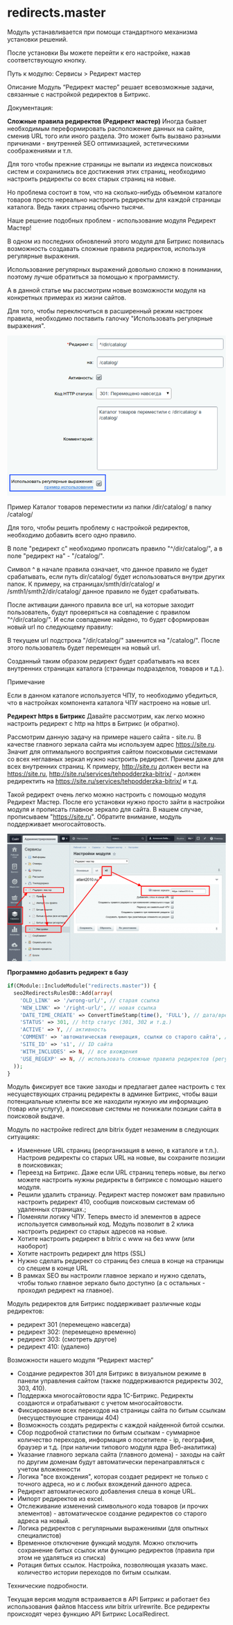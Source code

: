 # redirects.master

Модуль устанавливается при помощи стандартного механизма установки решений.

После установки Вы можете перейти к его настройке, нажав соответствующую кнопку.

Путь к модулю:
Сервисы > Редирект мастер

Описание
Модуль “Редирект мастер” решает всевозможные задачи, связанные с настройкой редиректов в Битрикс.


Документация:

**Сложные правила редиректов (Редирект мастер)**
Иногда бывает необходимым переформировать расположение данных на сайте, сменив URL того или иного раздела. Это может быть вызвано разными причинами - внутренней SEO оптимизацией, эстетическими соображениями и т.п.

Для того чтобы прежние страницы не выпали из индекса поисковых систем и сохранились все достижения этих страниц, необходимо настроить редиректы со всех старых страниц на новые.

Но проблема состоит в том, что на сколько-нибудь объемном каталоге товаров просто нереально настроить редиректы для каждой страницы каталога. Ведь таких страниц обычно тысячи.

Наше решение подобных проблем - использование модуля Редирект Мастер!

В одном из последних обновлений этого модуля для Битрикс появилась возможность создавать сложные правила редиректов, используя регулярные выражения.

Использование регулярных выражений довольно сложно в понимании, поэтому лучше обратиться за помощью к программисту.

А в данной статье мы рассмотрим новые возможности модуля на конкретных примерах из жизни сайтов.

Для того, чтобы переключиться в расширенный режим настроек правила, необходимо поставить галочку "Использовать регулярные выражения".

![](img_md/08fa2a28d6f221c459c6cf0ac6ce8285.png)

Пример
Каталог товаров переместили из папки /dir/catalog/ в папку /catalog/

Для того, чтобы решить проблему с настройкой редиректов, необходимо добавить всего одно правило.

В поле "редирект с" необходимо прописать правило "^/dir/catalog/", а в поле "редирект на" - "/catalog/".

Символ ^ в начале правила означает, что данное правило не будет срабатывать, если путь dir/catalog/ будет использоваться внутри других папок. К примеру, на страницах/smth/dir/catalog/ и /smth1/smth2/dir/catalog/ данное правило не будет срабатывать.

После активации данного правила все url, на которые заходит пользователь, будут проверяться на совпадение с правилом "^/dir/catalog/". И если совпадение найдено, то будет сформирован новый url по следующему правилу:

В текущем url подстрока "/dir/catalog/" заменится на "/catalog/". После этого пользователь будет перемещен на новый url.

Созданный таким образом редирект будет срабатывать на всех внутренних страницах каталога (страницы подразделов, товаров и т.д.).

Примечание

Если в данном каталоге используется ЧПУ, то необходимо убедиться, что в настройках компонента каталога ЧПУ настроено на новые url.

**Редирект https в Битрикс**
Давайте рассмотрим, как легко можно настроить редирект с http на https в Битрикс (и обратно).

Рассмотрим данную задачу на примере нашего сайта - site.ru.
В качестве главного зеркала сайта мы используем адрес https://site.ru.
Значит для оптимального восприятия сайтом поисковыми системами со всех неглавных зеркал нужно настроить редирект. Причем даже для всех внутренних страниц.
К примеру, http://site.ru должен вести на https://site.ru, http://site.ru/services/tehpodderzka-bitrix/ - должен редиректить на https://site.ru/services/tehpodderzka-bitrix/ и т.д.

Такой редирект очень легко можно настроить с помощью модуля Редирект Мастер.
После его установки нужно просто зайти в настройки модуля и прописать главное зеркало для сайта. В нашем случае, прописываем "https://site.ru".
Обратите внимание, модуль поддерживает многосайтовость.

![](img_md/369f4a60b07de8b355fd88837884a76a.png)

**Программно добавить редирект в базу**

```php
if(CModule::IncludeModule("redirects.master")) {
  seo2RedirectsRulesDB::Add(array(
    'OLD_LINK' => '/wrong-url/', // старая ссылка
    'NEW_LINK' => '/right-url/', // новая ссылка
    'DATE_TIME_CREATE' => ConvertTimeStamp(time(), 'FULL'), // дата/время создания правила
    'STATUS' => 301, // http статус (301, 302 и т.д.)
    'ACTIVE' => Y, // активность
    'COMMENT' => 'автоматическая генерация, ссылки со старого сайта', // комментарий
    'SITE_ID' => 's1', // ID сайта
    'WITH_INCLUDES' => N, // все вхождения
    'USE_REGEXP' => N, // использовать сложные правила редиректов (регулярные выражения)
  ));
}
```




Модуль фиксирует все такие заходы и предлагает далее настроить с тех несуществующих страниц редиректы в админке Битрикс, чтобы ваши потенциальные клиенты все же находили нужную им информацию (товар или услугу), а поисковые системы не понижали позиции сайта в поисковой выдаче.


Модуль по настройке redirect для bitrix будет незаменим в следующих ситуациях:
- Изменение URL страниц (реорганизация в меню, в каталоге и т.п.).
Настроив редиректы со старых URL на новые, вы сохраните позиции в поисковиках;
- Переезд на Битрикс.
Даже если URL страниц теперь новые, вы легко можете настроить нужны редиректы в битриксе с помощью нашего модуля.
- Решили удалить страницу.
Редирект мастер поможет вам правильно настроить редирект 410, сообщив поисковым системам об удаленных страницах.;
- Поменяли логику ЧПУ.
Теперь вместо id элементов в адресе используется символьный код. Модуль позволит в 2 клика настроить редирект со старых адресов на новые.
- Хотите настроить редирект в bitrix с www на без www (или наоборот)
- Хотите настроить редирект для https (SSL)
- Нужно сделать редирект со страниц без слеша в конце на страницы со слешем в конце URL
- В рамках SEO вы настроили главное зеркало и нужно сделать, чтобы только главное зеркало было доступно (а с остальных - проходил редирект на главное).


Модуль редиректов для Битрикс поддерживает различные коды редиректов:
- редирект 301 (перемещено навсегда)
- редирект 302: (перемещено временно)
- редирект 303: (смотреть другое)
- редирект 410: (удалено)

Возможности нашего модуля “Редирект мастер”
- Создание редиректов 301 для Битрикс в визуальном режиме в панели управления сайтом (также поддерживаются редиректы 302, 303, 410).
- Поддержка многосайтовости ядра 1С-Битрикс. Редиректы создаются и отрабатывают с учетом многосайтовости.
- Фиксирование всех переходов на страницы сайта по битым ссылкам (несуществующие страницы 404)
- Возможность создать редиректы с каждой найденной битой ссылки.
- Сбор подробной статистики по битым ссылкам - суммарное количество переходов, информация о посетителе - ip, география, браузер и т.д. (при наличии типового модуля ядра Веб-аналитика)
- Указание главного зеркала сайта (главного домена) - заходы на сайт по другим доменам будут автоматически перенаправляться с учетом вложенности
- Логика "все вхождения", которая создает редирект не только с точного адреса, но и с любых вхождений данного адреса.
- Редирект автоматического добавления слеша в конце URL.
- Импорт редиректов из excel.
- Отслеживание изменений символьного кода товаров (и прочих элементов) - автоматическое создание редиректов со старого адреса на новый.
- Логика редиректов с регулярными выражениями (для опытных специалистов)
- Временное отключение функций модуля. Можно отключить сохранение битых ссылок или функцию редиректов (правила при этом не удаляться из списка)
- Ротация битых ссылок. Настройка, позволяющая указать макс. количество истории переходов по битым ссылкам.


Технические подробности.

Текущая версия модуля встраивается в API Битрикс и работает без использования файлов htaccess или bitrix urlrewrite. Все редиректы происходят через функцию API Битрикс LocalRedirect.